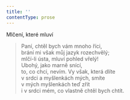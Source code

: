 ```yaml
---
title: ''
contentType: prose
---
```


Mlčení, které mluví

> Paní, chtěl bych vám mnoho říci,  
> brání mi však můj jazyk rozechvělý;  
> mlčí-li ústa, mluví pohled vřelý!  
> Ubohý, jako marně snící,  
> to, co chci, nevím. Vy však, která dlíte  
> v srdci a myšlenkách mých, smíte  
> v mých myšlenkách teď zřít  
> i v srdci mém, co vlastně chtěl bych chtít.
